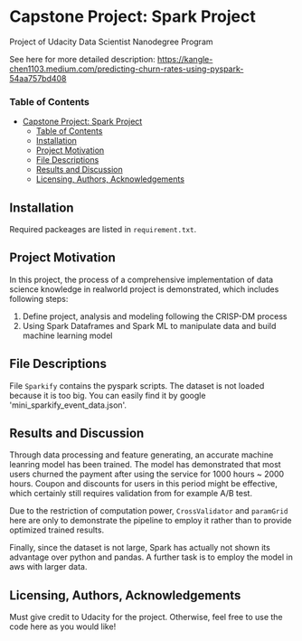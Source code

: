 # Capstone Project: Spark Project
Project of  Udacity Data Scientist Nanodegree Program

See here for more detailed description: 
https://kangle-chen1103.medium.com/predicting-churn-rates-using-pyspark-54aa757bd408

### Table of Contents
- [Capstone Project: Spark Project](#capstone-project-spark-project) 
  - [Table of Contents](#table-of-contents)
  - [Installation](#installation)
  - [Project Motivation](#project-motivation)
  - [File Descriptions](#file-descriptions)
  - [Results and Discussion](#results-and-discussion)
  - [Licensing, Authors, Acknowledgements](#licensing-authors-acknowledgements)

## Installation

Required packeages are listed in `requirement.txt`. 

## Project Motivation

In this project, the process of a comprehensive implementation of data science knowledge in realworld project is demonstrated, which includes following steps: 

1. Define project, analysis and modeling following the CRISP-DM process 
2. Using Spark Dataframes and Spark ML to manipulate data and build machine learning model

## File Descriptions

File `Sparkify` contains the pyspark scripts. 
The dataset is not loaded because it is too big. You can easily find it by google 'mini_sparkify_event_data.json'. 

## Results and Discussion

Through data processing and feature generating, an accurate machine leanring model has been trained. The model has demonstrated that most users churned the payment after using the service for 1000 hours ~ 2000 hours. Coupon and discounts for users in this period might be effective, which certainly still requires validation from for example A/B test. 

Due to the restriction of computation power, `CrossValidator` and `paramGrid` here are only to demonstrate the pipeline to employ it rather than to provide optimized trained results. 

Finally, since the dataset is not large, Spark has actually not shown its advantage over python and pandas. A further task is to employ the model in aws with larger data. 

## Licensing, Authors, Acknowledgements

Must give credit to Udacity for the project. Otherwise, feel free to use the code here as you would like!



